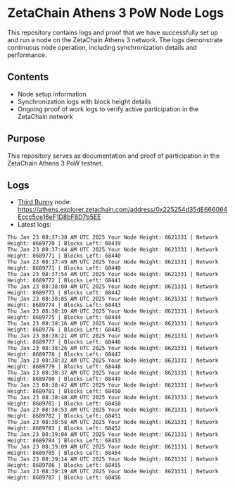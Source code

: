 # ZetaChain Athens 3 PoW Node Logs
This repository contains logs and proof that we have successfully set up and run a node on the ZetaChain Athens 3 network. The logs demonstrate continuous node operation, including synchronization details and performance.

## Contents
- Node setup information
- Synchronization logs with block height details
- Ongoing proof of work logs to verify active participation in the ZetaChain network

## Purpose
This repository serves as documentation and proof of participation in the ZetaChain Athens 3 PoW testnet.

## Logs

- [Third Bunny](https://thirdbunny.xyz/) node: https://athens.explorer.zetachain.com/address/0x225254d35dE666064Eccc5ce16eF1D8bF8D7b5EE
- Latest logs:
```
Thu Jan 23 08:37:38 AM UTC 2025 Your Node Height: 8621331 | Network Height: 8689770 | Blocks Left: 68439
Thu Jan 23 08:37:44 AM UTC 2025 Your Node Height: 8621331 | Network Height: 8689771 | Blocks Left: 68440
Thu Jan 23 08:37:49 AM UTC 2025 Your Node Height: 8621331 | Network Height: 8689771 | Blocks Left: 68440
Thu Jan 23 08:37:54 AM UTC 2025 Your Node Height: 8621331 | Network Height: 8689772 | Blocks Left: 68441
Thu Jan 23 08:38:00 AM UTC 2025 Your Node Height: 8621331 | Network Height: 8689773 | Blocks Left: 68442
Thu Jan 23 08:38:05 AM UTC 2025 Your Node Height: 8621331 | Network Height: 8689774 | Blocks Left: 68443
Thu Jan 23 08:38:10 AM UTC 2025 Your Node Height: 8621331 | Network Height: 8689775 | Blocks Left: 68444
Thu Jan 23 08:38:16 AM UTC 2025 Your Node Height: 8621331 | Network Height: 8689776 | Blocks Left: 68445
Thu Jan 23 08:38:21 AM UTC 2025 Your Node Height: 8621331 | Network Height: 8689777 | Blocks Left: 68446
Thu Jan 23 08:38:26 AM UTC 2025 Your Node Height: 8621331 | Network Height: 8689778 | Blocks Left: 68447
Thu Jan 23 08:38:32 AM UTC 2025 Your Node Height: 8621331 | Network Height: 8689779 | Blocks Left: 68448
Thu Jan 23 08:38:37 AM UTC 2025 Your Node Height: 8621331 | Network Height: 8689780 | Blocks Left: 68449
Thu Jan 23 08:38:42 AM UTC 2025 Your Node Height: 8621331 | Network Height: 8689781 | Blocks Left: 68450
Thu Jan 23 08:38:48 AM UTC 2025 Your Node Height: 8621331 | Network Height: 8689781 | Blocks Left: 68450
Thu Jan 23 08:38:53 AM UTC 2025 Your Node Height: 8621331 | Network Height: 8689782 | Blocks Left: 68451
Thu Jan 23 08:38:58 AM UTC 2025 Your Node Height: 8621331 | Network Height: 8689783 | Blocks Left: 68452
Thu Jan 23 08:39:04 AM UTC 2025 Your Node Height: 8621331 | Network Height: 8689784 | Blocks Left: 68453
Thu Jan 23 08:39:09 AM UTC 2025 Your Node Height: 8621331 | Network Height: 8689785 | Blocks Left: 68454
Thu Jan 23 08:39:14 AM UTC 2025 Your Node Height: 8621331 | Network Height: 8689786 | Blocks Left: 68455
Thu Jan 23 08:39:19 AM UTC 2025 Your Node Height: 8621331 | Network Height: 8689787 | Blocks Left: 68456
```
